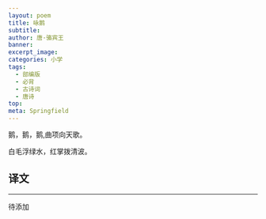 ```yaml
---
layout: poem
title: 咏鹅
subtitle: 
author: 唐·骆宾王
banner: 
excerpt_image: 
categories: 小学
tags:
  - 部编版
  - 必背
  - 古诗词
  - 唐诗
top: 
meta: Springfield
---
```






鹅，鹅，鹅,曲项向天歌。

白毛浮绿水，红掌拨清波。



## 译文

---

待添加